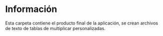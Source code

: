 # Información 
Esta carpeta contiene el producto final de la aplicación, se crean archivos de texto de tablas de multiplicar personalizadas.
